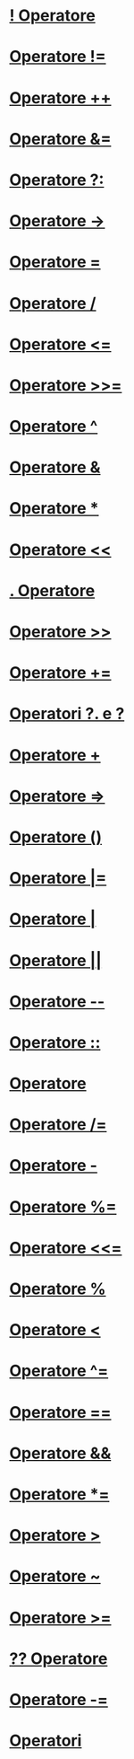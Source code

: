 # [! Operatore](logical-negation-operator.md)
# [Operatore !=](not-equal-operator.md)
# [Operatore ++](increment-operator.md)
# [Operatore &=](and-assignment-operator.md)
# [Operatore ?:](conditional-operator.md)
# [Operatore ->](dereference-operator.md)
# [Operatore =](assignment-operator.md)
# [Operatore /](division-operator.md)
# [Operatore <=](less-than-equal-operator.md)
# [Operatore >>=](right-shift-assignment-operator.md)
# [Operatore ^](xor-operator.md)
# [Operatore &](and-operator.md)
# [Operatore *](multiplication-operator.md)
# [Operatore <<](left-shift-operator.md)
# [. Operatore](member-access-operator.md)
# [Operatore >>](right-shift-operator.md)
# [Operatore +=](addition-assignment-operator.md)
# [Operatori ?. e ?](null-conditional-operators.md)
# [Operatore +](addition-operator.md)
# [Operatore =>](lambda-operator.md)
# [Operatore ()](invocation-operator.md)
# [Operatore |=](or-assignment-operator.md)
# [Operatore |](or-operator.md)
# [Operatore ||](conditional-or-operator.md)
# [Operatore --](decrement-operator.md)
# [Operatore ::](namespace-alias-qualifer.md)
# [Operatore](index-operator.md)
# [Operatore /=](subtraction-assignment-operator.md)
# [Operatore -](subtraction-operator.md)
# [Operatore %=](modulus-assignment-operator.md)
# [Operatore <<=](left-shift-assignment-operator.md)
# [Operatore %](modulus-operator.md)
# [Operatore <](less-than-operator.md)
# [Operatore ^=](xor-assignment-operator.md)
# [Operatore ==](equality-comparison-operator.md)
# [Operatore &&](conditional-and-operator.md)
# [Operatore *=](multiplication-assignment-operator.md)
# [Operatore >](greater-than-operator.md)
# [Operatore ~](bitwise-complement-operator.md)
# [Operatore >=](greater-than-equal-operator.md)
# [?? Operatore](null-conditional-operator.md)
# [Operatore -=](subtraction-assignment-operator-1.md)
# [Operatori](index.md)

